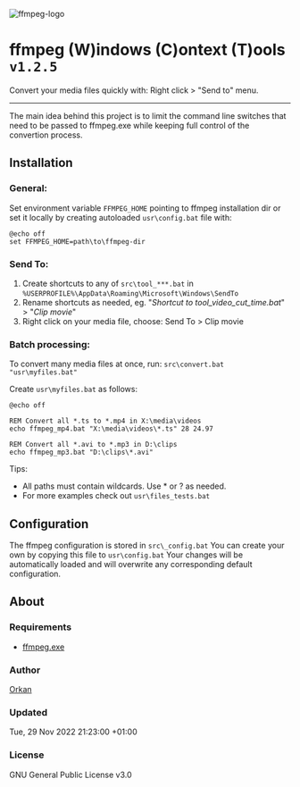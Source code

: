![ffmpeg-logo](https://user-images.githubusercontent.com/129182/109426413-f506b680-79ed-11eb-9792-c09119ed708a.jpg)

# ffmpeg (W)indows (C)ontext (T)ools `v1.2.5`
Convert your media files quickly with: Right click > "Send to" menu.

---

The main idea behind this project is to limit the command line switches that need to be passed to ffmpeg.exe while keeping full control of the convertion process.

## Installation

### General:
Set environment variable `FFMPEG_HOME` pointing to ffmpeg installation dir or set it locally by creating autoloaded `usr\config.bat` file with:
```batch
@echo off
set FFMPEG_HOME=path\to\ffmpeg-dir
```

### Send To:
1. Create shortcuts to any of `src\tool_***.bat` in `%USERPROFILE%\AppData\Roaming\Microsoft\Windows\SendTo`
1. Rename shortcuts as needed, eg. "*Shortcut to tool_video_cut_time.bat*" > "_Clip movie_"
1. Right click on your media file, choose: Send To > Clip movie

### Batch processing:
To convert many media files at once, run: `src\convert.bat "usr\myfiles.bat"`

Create `usr\myfiles.bat` as follows: 
```batch
@echo off

REM Convert all *.ts to *.mp4 in X:\media\videos
echo ffmpeg_mp4.bat "X:\media\videos\*.ts" 28 24.97

REM Convert all *.avi to *.mp3 in D:\clips
echo ffmpeg_mp3.bat "D:\clips\*.avi"
```
Tips:
* All paths must contain wildcards. Use * or ? as needed.
* For more examples check out `usr\files_tests.bat`

## Configuration
The ffmpeg configuration is stored in `src\_config.bat` You can create your own by copying this file to `usr\config.bat` Your changes will be automatically loaded and will overwrite any corresponding default configuration.

## About
### Requirements
* [ffmpeg.exe](https://ffmpeg.org/)

### Author
[Orkan](https://github.com/orkan)

### Updated
Tue, 29 Nov 2022 21:23:00 +01:00

### License
GNU General Public License v3.0
